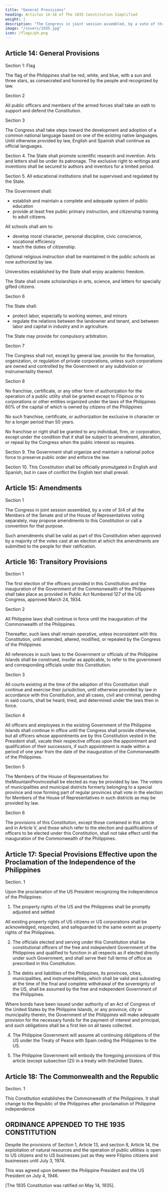```yaml
---
title: "General Provisions"
heading: Articles 14-18 of The 1935 Constitution Simplified
weight: 1
description: "The Congress in joint session assembled, by a vote of three-fourths of all the Members of the Senate and of the House of Representatives voting separately, may propose amendments to this Constitution or call a convention for that purpose"
image: "/covers/1935.jpg"
icon: /flags/ph.png
---
```



## Article 14: General Provisions

Section 1: Flag

The flag of the Philippines shall be red, white, and blue, with a sun and three stars, as consecrated and honored by the people and recognized by law.

Section 2

All public officers and members of the armed forces shall take an oath to support and defend the Constitution.

Section 3

The Congress shall take steps toward the development and adoption of a common national language based on one of the existing native languages. Until otherwise provided by law, English and Spanish shall continue as official languages.

Section 4. The State shall promote scientific research and invention. Arts and letters shall be under its patronage. The exclusive right to writings and inventions shall be secured to authors and inventors for a limited period.

Section 5. All educational institutions shall be supervised and regulated by the State. 

The Government shall:
- establish and maintain a complete and adequate system of public education
- provide at least free public primary instruction, and citizenship training to adult citizens. 

All schools shall aim to:
- develop moral character, personal discipline, civic conscience, vocational efficiency
- teach the duties of citizenship. 

Optional religious instruction shall be maintained in the public schools as now authorized by law.

Universities established by the State shall enjoy academic freedom. 

The State shall create scholarships in arts, science, and letters for specially gifted citizens.


Section 6

The State shall:
- protect labor, especially to working women, and minors
- regulate the relations between the landowner and tenant, and between labor and capital in industry and in agriculture. 

The State may provide for compulsory arbitration.

Section 7

The Congress shall not, except by general law, provide for the formation, organization, or regulation of private corporations, unless such corporations are owned and controlled by the Government or any subdivision or instrumentality thereof.

Section 8

No franchise, certificate, or any other form of authorization for the operation of a public utility shall be granted except to Filipinos or to corporations or other entities organized under the laws of the Philippines 60% of the capital of which is owned by citizens of the Philippines

No such franchise, certificate, or authorization be exclusive in character or for a longer period than 50 years. 

No franchise or right shall be granted to any individual, firm, or corporation, except under the condition that it shall be subject to amendment, alteration, or repeal by the Congress when the public interest so requires.


Section 9. The Government shall organize and maintain a national police force to preserve public order and enforce the law.

Section 10. This Constitution shall be officially promulgated in English and Spanish, but in case of conflict the English text shall prevail.



## Article 15: Amendments

Section 1

The Congress in joint session assembled, by a vote of 3/4 of all the Members of the Senate and of the House of Representatives voting separately, may propose amendments to this Constitution or call a convention for that purpose. 

Such amendments shall be valid as part of this Constitution when approved by a majority of the votes cast at an election at which the amendments are submitted to the people for their ratification.



## Article 16: Transitory Provisions

Section 1

The first election of the officers provided in this Constitution and the inauguration of the Government of the Commonwealth of the Philippines shall take place as provided in Public Act Numbered 127 of the US Congress, approved March 24, 1934.

Section 2

All Philippine laws shall continue in force until the inauguration of the Commonwealth of the Philippines. 

Thereafter, such laws shall remain operative, unless inconsistent with this Constitution, until amended, altered, modified, or repealed by the Congress of the Philippines

All references in such laws to the Government or officials of the Philippine Islands shall be construed, insofar as applicable, to refer to the government and corresponding officials under this Constitution.

Section 3

All courts existing at the time of the adoption of this Constitution shall continue and exercise their jurisdiction, until otherwise provided by law in accordance with this Constitution, and all cases, civil and criminal, pending in said courts, shall be heard, tried, and determined under the laws then in force.

Section 4

All officers and employees in the existing Government of the Philippine Islands shall continue in office until the Congress shall provide otherwise, but all officers whose appointments are by this Constitution vested in the President shall, vacate their respective offices upon the appointment and qualification of their successors, if such appointment is made within a period of one year from the date of the inauguration of the Commonwealth of the Philippines.

Section 5

The Members of the House of Representatives for theMountainProvinceshall be elected as may be provided by law. The voters of municipalities and municipal districts formerly belonging to a special province and now forming part of regular provinces shall vote in the election for Members of the House of Representatives in such districts as may be provided by law.

Section 6

The provisions of this Constitution, except those contained in this article and in Article V, and those which refer to the election and qualifications of officers to be elected under this Constitution, shall not take effect until the inauguration of the Commonwealth of the Philippines.



## Article 17: Special Provisions Effective upon the Proclamation of the Independence of the Philippines

Section. 1

Upon the proclamation of the US President recognizing the independence of the Philippines:

1. The property rights of the US and the Philippines shall be promptly adjusted and settled

All existing property rights of US citizens or US corporations shall be acknowledged, respected, and safeguarded to the same extent as property rights of the Philippines.

2. The officials elected and serving under this Constitution shall be constitutional officers of the free and independent Government of the Philippines and qualified to function in all respects as if elected directly under such Government, and shall serve their full terms of office as prescribed in this Constitution.

3. The debts and liabilities of the Philippines, its provinces, cities, municipalities, and instrumentalities, which shall be valid and subsisting at the time of the final and complete withdrawal of the sovereignty of the US, shall be assumed by the free and independent Government of the Philippines. 

Where bonds have been issued under authority of an Act of Congress of the United States by the Philippine Islands, or any province, city or municipality therein, the Government of the Philippines will make adequate provision for the necessary funds for the payment of interest and principal, and such obligations shall be a first lien on all taxes collected.

4. The Philippine Government will assume all continuing obligations of the US under the Treaty of Peace with Spain ceding the Philippines to the US.

5. The Philippine Government will embody the foregoing provisions of this article (except subsection (2)) in a treaty with theUnited States.


## Article 18: The Commonwealth and the Republic

Section. 1

This Constitution establishes the Commonwealth of the Philippines. It shall change to the Republic of the Philippines after proclamation of Philippine independence


## ORDINANCE APPENDED TO THE 1935 CONSTITUTION

Despite the provisions of Section 1, Article 13, and section 8, Article 14, the exploitation of natural resources and the operation of public utilities is open to <!-- any person, be open to --> US citizens and to US businesses just as they were Filipino citizens and businesses until July 3, 1974. 

This was agreed upon between the Philippine President and the US President on July 4, 1946. 

<!-- , pursuant to the provisions of Commonwealth Act 733, but in no case to extend beyond ,  -->

<!-- The disposition, exploitation, development, and utilization of all agricultural, timber, and mineral lands of the public domain, waters, minerals, coal, petroleum, and other mineral oils, all forces of potential energy, and other natural resources of the Philippines, and  -->



<!--  all forms of business enterprises owned or controlled, directly or indirectly, by citizens of the United States in the same manner as to, and under the same conditions imposed upon, citizens of the Philippines or corporations or associations owned or controlled by citizens of the Philippines. -->

[The 1935 Constitution was ratified on May 14, 1935].
